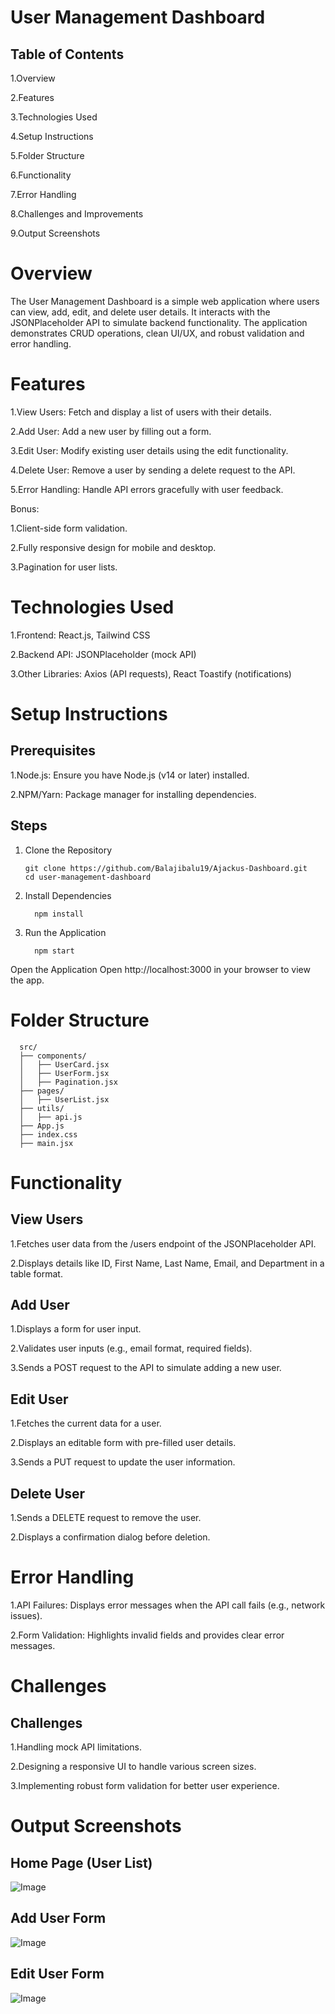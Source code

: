 # User Management Dashboard
## Table of Contents
1.Overview

2.Features

3.Technologies Used

4.Setup Instructions

5.Folder Structure

6.Functionality

7.Error Handling

8.Challenges and Improvements

9.Output Screenshots


# Overview
The User Management Dashboard is a simple web application where users can view, add, edit, and delete user details. It interacts with the JSONPlaceholder API to simulate backend functionality. The application demonstrates CRUD operations, clean UI/UX, and robust validation and error handling.

# Features
1.View Users: Fetch and display a list of users with their details.

2.Add User: Add a new user by filling out a form.

3.Edit User: Modify existing user details using the edit functionality.

4.Delete User: Remove a user by sending a delete request to the API.

5.Error Handling: Handle API errors gracefully with user feedback.

Bonus:
   
   1.Client-side form validation.
    
   2.Fully responsive design for mobile and desktop.
    
   3.Pagination for user lists.

# Technologies Used
 1.Frontend: React.js, Tailwind CSS
 
 2.Backend API: JSONPlaceholder (mock API)
 
 3.Other Libraries: Axios (API requests), React Toastify (notifications) 


# Setup Instructions
## Prerequisites
1.Node.js: Ensure you have Node.js (v14 or later) installed.

2.NPM/Yarn: Package manager for installing dependencies.
## Steps
1. Clone the Repository

       git clone https://github.com/Balajibalu19/Ajackus-Dashboard.git
       cd user-management-dashboard
2. Install Dependencies

         npm install
3. Run the Application

         npm start

Open the Application Open http://localhost:3000 in your browser to view the app.

# Folder Structure

      src/
      ├── components/
      │   ├── UserCard.jsx
      │   ├── UserForm.jsx
      │   ├── Pagination.jsx
      ├── pages/
      │   ├── UserList.jsx
      ├── utils/
      │   ├── api.js
      ├── App.js
      ├── index.css
      ├── main.jsx

# Functionality
## View Users
1.Fetches user data from the /users endpoint of the JSONPlaceholder API.

2.Displays details like ID, First Name, Last Name, Email, and Department in a table format.
## Add User
1.Displays a form for user input.

2.Validates user inputs (e.g., email format, required fields).

3.Sends a POST request to the API to simulate adding a new user.
## Edit User
1.Fetches the current data for a user.

2.Displays an editable form with pre-filled user details.

3.Sends a PUT request to update the user information.
## Delete User
1.Sends a DELETE request to remove the user.

2.Displays a confirmation dialog before deletion. 

# Error Handling
1.API Failures: Displays error messages when the API call fails (e.g., network issues).

2.Form Validation: Highlights invalid fields and provides clear error messages.

# Challenges 
## Challenges
1.Handling mock API limitations.

2.Designing a responsive UI to handle various screen sizes.

3.Implementing robust form validation for better user experience.

# Output Screenshots

## Home Page (User List)
![Image](https://github.com/user-attachments/assets/0b6856f4-d241-4bf3-8060-2b5cedd6ef89)

## Add User Form
![Image](https://github.com/user-attachments/assets/c45529dc-ccb1-4350-98ec-5acabe7a48ec)

## Edit User Form 
![Image](https://github.com/user-attachments/assets/663c7f2c-6048-4eb4-bd1e-516b1c3599cf)
